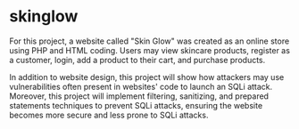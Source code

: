 # skinglow
For this project, a website called "Skin Glow" was created as an online store using PHP and HTML coding. Users may view skincare products, register as a customer, login, add a product to their cart, and purchase products. 

In addition to website design, this project will show how attackers may use vulnerabilities often present in websites' code to launch an SQLi attack. 
Moreover, this project will implement filtering, sanitizing, and prepared statements techniques to prevent SQLi attacks, ensuring the website becomes more secure and less prone to SQLi attacks.
